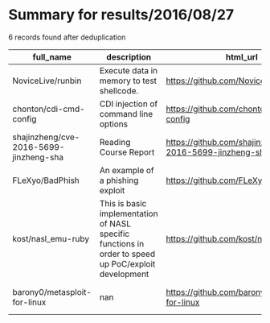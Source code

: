 
# Summary for results/2016/08/27
    
6 records found after deduplication

| full_name | description | html_url | matched_list | matched_count | pushed_at | size | stargazers_count | language | forks_count | vul_ids |
|----------------------------------------|------------------------------------------------------------------------------------------------------|-----------------------------------------------------------|----------------------------------|-----------------|---------------------------|--------|--------------------|------------|---------------|-------------------|
| NoviceLive/runbin | Execute data in memory to test shellcode. | https://github.com/NoviceLive/runbin | ['shellcode'] | 1 | 2016-08-27 15:14:33+00:00 | 214 | 4 | C | 5 | [] |
| chonton/cdi-cmd-config | CDI injection of command line options | https://github.com/chonton/cdi-cmd-config | ['command injection'] | 1 | 2016-08-27 02:04:25+00:00 | 10 | 0 | Java | 0 | [] |
| shajinzheng/cve-2016-5699-jinzheng-sha | Reading Course Report | https://github.com/shajinzheng/cve-2016-5699-jinzheng-sha | ['cve-2'] | 1 | 2016-08-27 20:55:48+00:00 | 1028 | 0 | Python | 0 | ['CVE-2016-5699'] |
| FLeXyo/BadPhish | An example of a phishing exploit | https://github.com/FLeXyo/BadPhish | ['exploit'] | 1 | 2016-08-27 17:06:47+00:00 | 73 | 0 | HTML | 0 | [] |
| kost/nasl_emu-ruby | This is basic implementation of NASL specific functions in order to speed up PoC/exploit development | https://github.com/kost/nasl_emu-ruby | ['exploit'] | 1 | 2016-08-27 04:32:06+00:00 | 8 | 0 | Ruby | 0 | [] |
| barony0/metasploit-for-linux | nan | https://github.com/barony0/metasploit-for-linux | ['metasploit module OR payload'] | 1 | 2016-08-27 13:46:07+00:00 | 0 | 0 | nan | 0 | [] |
